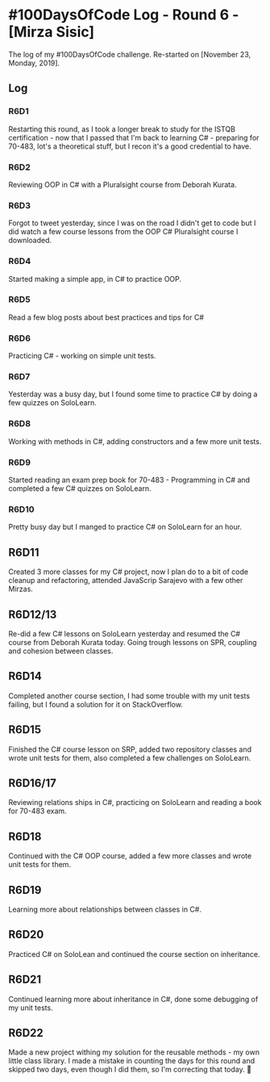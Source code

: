 # #100DaysOfCode Log - Round 6 - [Mirza Sisic]

The log of my #100DaysOfCode challenge. Re-started on [November 23, Monday, 2019].

## Log

###  R6D1
Restarting this round, as I took a longer break to study for the ISTQB certification - now that I passed that I'm back to learning C# - preparing for 70-483, lot's a theoretical stuff, but I recon it's a good credential to have.

###  R6D2
Reviewing OOP in C# with a Pluralsight course from Deborah Kurata.

###  R6D3
Forgot to tweet yesterday, since I was on the road I didn't get to code but I did watch a few course lessons from the OOP C# Pluralsight course I downloaded.

###  R6D4
Started making a simple app, in C# to practice OOP.

###  R6D5
Read a few blog posts about best practices and tips for C#

###  R6D6
Practicing C# - working on simple unit tests.

###  R6D7
Yesterday was a busy day, but I found some time to practice C# by doing a few quizzes on SoloLearn.

###  R6D8
Working with methods in C#, adding constructors and a few more unit tests.

###  R6D9
Started reading an exam prep book for 70-483 - Programming in C# and completed a few C# quizzes on SoloLearn.

###  R6D10
Pretty busy day but I manged to practice C# on SoloLearn for an hour.

## R6D11
Created 3 more classes for my C# project, now I plan do to a bit of code cleanup and refactoring, attended 
JavaScrip Sarajevo with a few other Mirzas.

## R6D12/13
Re-did a few C# lessons on SoloLearn yesterday and resumed the C# course from Deborah Kurata today. Going trough lessons on SPR, coupling and cohesion between classes.

## R6D14
Completed another course section, I had some trouble with my unit tests failing, but I found a solution for it on StackOverflow.

## R6D15
Finished the C# course lesson on SRP, added two repository classes and wrote unit tests for them, also completed a few challenges on SoloLearn.

## R6D16/17
Reviewing relations ships in C#, practicing on SoloLearn and reading a book for 70-483 exam.

## R6D18
Continued with the C# OOP course, added a few more classes and wrote unit tests for them.

## R6D19
Learning more about relationships between classes in C#.

## R6D20
Practiced C# on SoloLean and continued the course section on inheritance.

## R6D21
Continued learning more about inheritance in C#, done some debugging of my unit tests.

## R6D22
Made a new project withing my solution for the reusable methods - my own little class library. I made a mistake in counting the days for this round and skipped two days, even though I did them, so I'm correcting that today. 🤪